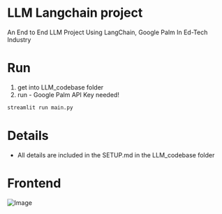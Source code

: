 # LLM Langchain project

An End to End LLM Project Using LangChain, Google Palm In Ed-Tech Industry

# Run

1. get into LLM_codebase folder
2. run - Google Palm API Key needed!

```python
streamlit run main.py
```

# Details

- All details are included in the SETUP.md in the LLM_codebase folder

# Frontend

![Image](img/mainPage.png)
